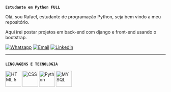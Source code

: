 **`Estudante em Python FULL`**

Olá, sou Rafael, estudante de programação Python, seja bem vindo a meu repositório.

Aqui irei postar projetos em back-end com django e front-end usando o bootstrap.
       
[![Whatsapp](https://img.shields.io/badge/WhatsApp-25D366?style=for-the-badge&logo=whatsapp&logoColor=white)](https://wa.me/5581997213514?text=Ol%C3%A1,+gostaria+de+saber+mais+sobre+seus+servi%C3%A7os!)
[![Email](https://img.shields.io/badge/Gmail-D14836?style=for-the-badge&logo=gmail&logoColor=white)](mailto:rval.luz@gmail.com)
[![Linkedin](https://img.shields.io/badge/LinkedIn-0077B5?style=for-the-badge&logo=linkedin&logoColor=white)](https://www.linkedin.com/in/rafaelvluz/)

---
###
**` LINGUAGENS E TECNOLOGIA `**

<img 
       align="left"
       alt="HTML 5"
       title="HTML 5"
       width="50px"
       style="padding-right:10 px;"
       src="https://cdn.jsdelivr.net/gh/devicons/devicon@latest/icons/html5/html5-original.svg"
/>
<img 
       align="left"
       alt="CSS"
       title="CSS"
       width="50px"
       style="padding-right:10 px;"
       src="https://cdn.jsdelivr.net/gh/devicons/devicon@latest/icons/css3/css3-original.svg" 
/>
<img 
       align="left"
       alt="Python"
       title="Python"
       width="50px"
       src="https://cdn.jsdelivr.net/gh/devicons/devicon@latest/icons/python/python-original.svg"
/>
<img 
       align="left"
       alt="MYSQL"
       title="MYSQL"
       width="50px"
       src="https://cdn.jsdelivr.net/gh/devicons/devicon@latest/icons/mysql/mysql-original.svg" />
          
  
